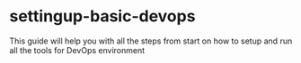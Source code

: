 # settingup-basic-devops
This guide will help you with all the steps from start on how to setup and run all the tools for DevOps environment
